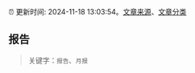 :alarm_clock: 更新时间: 2024-11-18 13:03:54。[文章来源](/README.md)、[文章分类](/TAGS.md)

## 报告


> 关键字：`报告`、`月报`




